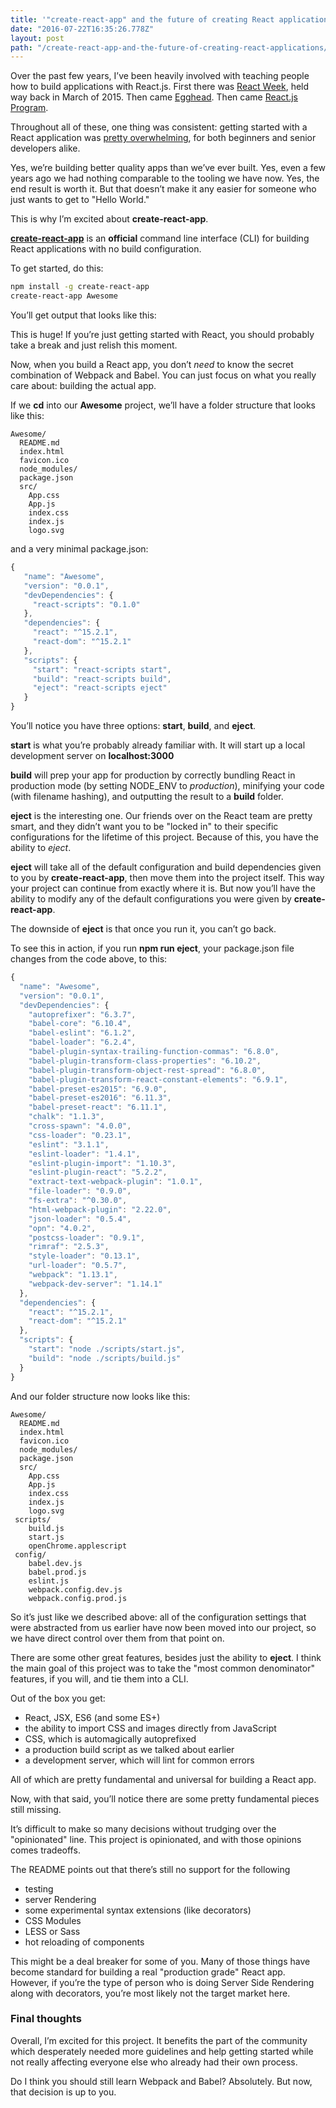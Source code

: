 ```yaml
---
title: '"create-react-app" and the future of creating React applications'
date: "2016-07-22T16:35:26.778Z"
layout: post
path: "/create-react-app-and-the-future-of-creating-react-applications/"
---
```


Over the past few years, I’ve been heavily involved with teaching people how to
build applications with React.js. First there was [React
Week](https://reactweek.com/), held way back in March of 2015. Then came
[Egghead](https://egghead.io/courses/build-your-first-react-js-application).
Then came [React.js Program](http://reactjsprogram.com/).

Throughout all of these, one thing was consistent: getting started with
a React application was [pretty
overwhelming](https://twitter.com/thomasfuchs/status/708675139253174273), for
both beginners and senior developers alike.

Yes, we’re building better quality apps than we’ve ever built. Yes, even a few
years ago we had nothing comparable to the tooling we have now. Yes, the end
result is worth it. But that doesn’t make it any easier for someone who just
wants to get to "Hello World."

This is why I’m excited about __create-react-app__.

__[create-react-app](https://github.com/facebookincubator/create-react-app)__ is
an __official__ command line interface (CLI) for building React applications
with no build configuration.

To get started, do this:

```bash
npm install -g create-react-app
create-react-app Awesome
```

You’ll get output that looks like this:

This is huge! If you’re just getting started with React, you should probably
take a break and just relish this moment.

Now, when you build a React app, you don’t *need* to know the secret combination
of Webpack and Babel. You can just focus on what you really care about: building
the actual app.

If we **cd** into our **Awesome** project, we’ll have a folder structure that
looks like this:

    Awesome/
      README.md
      index.html
      favicon.ico
      node_modules/
      package.json
      src/
        App.css
        App.js
        index.css
        index.js
        logo.svg

and a very minimal package.json:

```javascript
{
   "name": "Awesome",
   "version": "0.0.1",
   "devDependencies": {
     "react-scripts": "0.1.0"
   },
   "dependencies": {
     "react": "^15.2.1",
     "react-dom": "^15.2.1"
   },
   "scripts": {
     "start": "react-scripts start",
     "build": "react-scripts build",
     "eject": "react-scripts eject"
   }
}
```

You’ll notice you have three options: **start**, **build**, and **eject**.

**start** is what you’re probably already familiar with. It will start up a
local development server on **localhost:3000**

**build** will prep your app for production by correctly bundling React in
production mode (by setting NODE_ENV to *production*), minifying your code (with
filename hashing), and outputting the result to a **build** folder.

**eject** is the interesting one. Our friends over on the React team are pretty
smart, and they didn’t want you to be "locked in" to their specific
configurations for the lifetime of this project. Because of this, you have the
ability to *eject*.

**eject** will take all of the default configuration and build dependencies
given to you by **create-react-app**, then move them into the project
itself. This way your project can continue from exactly where it is. But now
you’ll have the ability to modify any of the default configurations you were
given by **create-react-app**.

The downside of **eject** is that once you run it, you can’t go back.

To see this in action, if you run **npm run eject**, your package.json file
changes from the code above, to this:

```javascript
{
  "name": "Awesome",
  "version": "0.0.1",
  "devDependencies": {
    "autoprefixer": "6.3.7",
    "babel-core": "6.10.4",
    "babel-eslint": "6.1.2",
    "babel-loader": "6.2.4",
    "babel-plugin-syntax-trailing-function-commas": "6.8.0",
    "babel-plugin-transform-class-properties": "6.10.2",
    "babel-plugin-transform-object-rest-spread": "6.8.0",
    "babel-plugin-transform-react-constant-elements": "6.9.1",
    "babel-preset-es2015": "6.9.0",
    "babel-preset-es2016": "6.11.3",
    "babel-preset-react": "6.11.1",
    "chalk": "1.1.3",
    "cross-spawn": "4.0.0",
    "css-loader": "0.23.1",
    "eslint": "3.1.1",
    "eslint-loader": "1.4.1",
    "eslint-plugin-import": "1.10.3",
    "eslint-plugin-react": "5.2.2",
    "extract-text-webpack-plugin": "1.0.1",
    "file-loader": "0.9.0",
    "fs-extra": "^0.30.0",
    "html-webpack-plugin": "2.22.0",
    "json-loader": "0.5.4",
    "opn": "4.0.2",
    "postcss-loader": "0.9.1",
    "rimraf": "2.5.3",
    "style-loader": "0.13.1",
    "url-loader": "0.5.7",
    "webpack": "1.13.1",
    "webpack-dev-server": "1.14.1"
  },
  "dependencies": {
    "react": "^15.2.1",
    "react-dom": "^15.2.1"
  },
  "scripts": {
    "start": "node ./scripts/start.js",
    "build": "node ./scripts/build.js"
  }
}
```

And our folder structure now looks like this:

    Awesome/
      README.md
      index.html
      favicon.ico
      node_modules/
      package.json
      src/
        App.css
        App.js
        index.css
        index.js
        logo.svg
     scripts/
        build.js
        start.js
        openChrome.applescript
     config/
        babel.dev.js
        babel.prod.js
        eslint.js
        webpack.config.dev.js
        webpack.config.prod.js

So it’s just like we described above: all of the configuration settings that
were abstracted from us earlier have now been moved into our project, so we have
direct control over them from that point on.

There are some other great features, besides just the ability to __eject__. I
think the main goal of this project was to take the "most common denominator"
features, if you will, and tie them into a CLI.

Out of the box you get:

* React, JSX, ES6 (and some ES+)
* the ability to import CSS and images directly from JavaScript
* CSS, which is automagically autoprefixed
* a production build script as we talked about earlier
* a development server, which will lint for common errors

All of which are pretty fundamental and universal for building a React app.

Now, with that said, you’ll notice there are some pretty fundamental pieces
still missing.

It’s difficult to make so many decisions without trudging over the "opinionated"
line. This project is opinionated, and with those opinions comes tradeoffs.

The README points out that there’s still no support for the following

* testing
* server Rendering
* some experimental syntax extensions (like decorators)
* CSS Modules
* LESS or Sass
* hot reloading of components

This might be a deal breaker for some of you. Many of those things have become
standard for building a real "production grade" React app. However, if you’re
the type of person who is doing Server Side Rendering along with decorators,
you’re most likely not the target market here.

### Final thoughts

Overall, I’m excited for this project. It benefits the part of the community
which desperately needed more guidelines and help getting started while not
really affecting everyone else who already had their own process.

Do I think you should still learn Webpack and Babel? Absolutely. But now, that
decision is up to you.